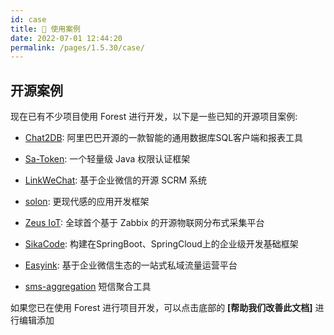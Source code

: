 ```yaml
---
id: case
title: 🌰 使用案例
date: 2022-07-01 12:44:20
permalink: /pages/1.5.30/case/
---
```


## 开源案例

现在已有不少项目使用 Forest 进行开发，以下是一些已知的开源项目案例:

- [Chat2DB](https://chat2db.ai/): 阿里巴巴开源的一款智能的通用数据库SQL客户端和报表工具

- [Sa-Token](https://gitee.com/dromara/sa-token): 一个轻量级 Java 权限认证框架

- [LinkWeChat](https://gitee.com/LinkWeChat/link-wechat): 基于企业微信的开源 SCRM 系统

- [solon](https://gitee.com/noear/solon): 更现代感的应用开发框架

- [Zeus IoT](https://github.com/zmops/zeus-iot): 全球首个基于 Zabbix 的开源物联网分布式采集平台

- [SikaCode](https://github.com/sika-code-cloud/sika-code): 构建在SpringBoot、SpringCloud上的企业级开发基础框架
  
- [Easyink](https://github.com/lianluoyi/easyink_System): 基于企业微信生态的一站式私域流量运营平台

- [sms-aggregation](https://gitee.com/the-wind-is-like-a-song/sms_aggregation) 短信聚合工具


如果您已在使用 Forest 进行项目开发，可以点击底部的 <b>\[帮助我们改善此文档\]</b> 进行编辑添加
